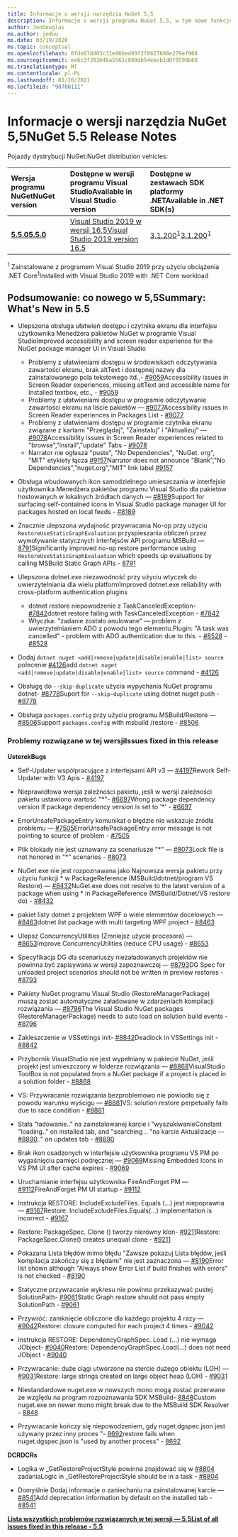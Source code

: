 ```yaml
---
title: Informacje o wersji narzędzia NuGet 5,5
description: Informacje o wersji programu NuGet 5,5, w tym nowe funkcje, poprawki błędów i DCR.
author: JonDouglas
ms.author: jodou
ms.date: 03/19/2020
ms.topic: conceptual
ms.openlocfilehash: 0fde67dd03c31e986ed89f2f8627608e279ef908
ms.sourcegitcommit: ee6c3f203648a5561c809db54ebeb1d0f0598b68
ms.translationtype: MT
ms.contentlocale: pl-PL
ms.lasthandoff: 01/26/2021
ms.locfileid: "98780111"
---
```

# <a name="nuget-55-release-notes"></a><span data-ttu-id="bb61a-103">Informacje o wersji narzędzia NuGet 5,5</span><span class="sxs-lookup"><span data-stu-id="bb61a-103">NuGet 5.5 Release Notes</span></span>

<span data-ttu-id="bb61a-104">Pojazdy dystrybucji NuGet:</span><span class="sxs-lookup"><span data-stu-id="bb61a-104">NuGet distribution vehicles:</span></span>

| <span data-ttu-id="bb61a-105">Wersja programu NuGet</span><span class="sxs-lookup"><span data-stu-id="bb61a-105">NuGet version</span></span> | <span data-ttu-id="bb61a-106">Dostępne w wersji programu Visual Studio</span><span class="sxs-lookup"><span data-stu-id="bb61a-106">Available in Visual Studio version</span></span>| <span data-ttu-id="bb61a-107">Dostępne w zestawach SDK platformy .NET</span><span class="sxs-lookup"><span data-stu-id="bb61a-107">Available in .NET SDK(s)</span></span>|
|:---|:---|:---|
| [<span data-ttu-id="bb61a-108">**5.5.0**</span><span class="sxs-lookup"><span data-stu-id="bb61a-108">**5.5.0**</span></span>](https://nuget.org/downloads) | [<span data-ttu-id="bb61a-109">Visual Studio 2019 w wersji 16,5</span><span class="sxs-lookup"><span data-stu-id="bb61a-109">Visual Studio 2019 version 16.5</span></span>](https://visualstudio.microsoft.com/downloads/) | <span data-ttu-id="bb61a-110">[3.1.200](https://dotnet.microsoft.com/download/dotnet-core/3.1)<sup>1</sup></span><span class="sxs-lookup"><span data-stu-id="bb61a-110">[3.1.200](https://dotnet.microsoft.com/download/dotnet-core/3.1)<sup>1</sup></span></span> |

<span data-ttu-id="bb61a-111"><sup>1</sup> Zainstalowane z programem Visual Studio 2019 przy użyciu obciążenia .NET Core</span><span class="sxs-lookup"><span data-stu-id="bb61a-111"><sup>1</sup>Installed with Visual Studio 2019 with .NET Core workload</span></span>

## <a name="summary-whats-new-in-55"></a><span data-ttu-id="bb61a-112">Podsumowanie: co nowego w 5,5</span><span class="sxs-lookup"><span data-stu-id="bb61a-112">Summary: What's New in 5.5</span></span>

* <span data-ttu-id="bb61a-113">Ulepszona obsługa ułatwień dostępu i czytnika ekranu dla interfejsu użytkownika Menedżera pakietów NuGet w programie Visual Studio</span><span class="sxs-lookup"><span data-stu-id="bb61a-113">Improved accessibility and screen reader experience for the NuGet package manager UI in Visual Studio</span></span>
    * <span data-ttu-id="bb61a-114">Problemy z ułatwieniami dostępu w środowiskach odczytywania zawartości ekranu, brak altText i dostępnej nazwy dla zainstalowanego pola tekstowego itd.,- [#9059](https://github.com/NuGet/Home/issues/9059)</span><span class="sxs-lookup"><span data-stu-id="bb61a-114">Accessibility issues in Screen Reader experiences, missing altText and accessible name for Installed textbox, etc., - [#9059](https://github.com/NuGet/Home/issues/9059)</span></span>
    * <span data-ttu-id="bb61a-115">Problemy z ułatwieniami dostępu w programie odczytywanie zawartości ekranu na liście pakietów — [#9077](https://github.com/NuGet/Home/issues/9077)</span><span class="sxs-lookup"><span data-stu-id="bb61a-115">Accessibility issues in Screen Reader experiences in Packages List - [#9077](https://github.com/NuGet/Home/issues/9077)</span></span>
    * <span data-ttu-id="bb61a-116">Problemy z ułatwieniami dostępu w programie czytnika ekranu związane z kartami "Przeglądaj", "Zainstaluj" i "Aktualizuj" — [#9078](https://github.com/NuGet/Home/issues/9078)</span><span class="sxs-lookup"><span data-stu-id="bb61a-116">Accessibility issues in Screen Reader experiences related to "browse","install","update" Tabs - [#9078](https://github.com/NuGet/Home/issues/9078)</span></span>
    * <span data-ttu-id="bb61a-117">Narrator nie ogłasza "puste", "No Dependencies", "NuGet. org", "MIT" etykiety łącza [#9157](https://github.com/NuGet/Home/issues/9157)</span><span class="sxs-lookup"><span data-stu-id="bb61a-117">Narrator does not announce "Blank","No Dependencies","nuget.org","MIT" link label [#9157](https://github.com/NuGet/Home/issues/9157)</span></span>

* <span data-ttu-id="bb61a-118">Obsługa wbudowanych ikon samodzielnego umieszczania w interfejsie użytkownika Menedżera pakietów programu Visual Studio dla pakietów hostowanych w lokalnych źródłach danych — [#8189](https://github.com/NuGet/Home/issues/8189)</span><span class="sxs-lookup"><span data-stu-id="bb61a-118">Support for surfacing self-contained icons in Visual Studio package manager UI for packages hosted on local feeds - [#8189](https://github.com/NuGet/Home/issues/8189)</span></span>

* <span data-ttu-id="bb61a-119">Znacznie ulepszona wydajność przywracania No-op przy użyciu `RestoreUseStaticGraphEvaluation` przyspieszania obliczeń przez wywoływanie statycznych interfejsów API programu MSBuild — [8791](https://github.com/NuGet/Home/issues/8791)</span><span class="sxs-lookup"><span data-stu-id="bb61a-119">Significantly improved no-op restore performance using `RestoreUseStaticGraphEvaluation` which speeds up evaluations by calling MSBuild Static Graph APIs - [8791](https://github.com/NuGet/Home/issues/8791)</span></span>

* <span data-ttu-id="bb61a-120">Ulepszona dotnet.exe niezawodność przy użyciu wtyczek do uwierzytelniania dla wielu platform</span><span class="sxs-lookup"><span data-stu-id="bb61a-120">Improved dotnet.exe reliability with cross-platform authentication plugins</span></span>
    * <span data-ttu-id="bb61a-121">dotnet restore niepowodzenie z TaskCanceledException- [#7842](https://github.com/NuGet/Home/issues/7842)</span><span class="sxs-lookup"><span data-stu-id="bb61a-121">dotnet restore failing with TaskCanceledException - [#7842](https://github.com/NuGet/Home/issues/7842)</span></span>
    * <span data-ttu-id="bb61a-122">Wtyczka: "zadanie zostało anulowane" — problem z uwierzytelnianiem ADO z powodu tego elementu.</span><span class="sxs-lookup"><span data-stu-id="bb61a-122">Plugin:  "A task was cancelled" - problem with ADO authentication due to this.</span></span><span data-ttu-id="bb61a-123"> - [#8528](https://github.com/NuGet/Home/issues/8528)</span><span class="sxs-lookup"><span data-stu-id="bb61a-123"> - [#8528](https://github.com/NuGet/Home/issues/8528)</span></span>

* <span data-ttu-id="bb61a-124">Dodaj `dotnet nuget <add|remove|update|disable|enable|list> source` polecenie [#4126](https://github.com/NuGet/Home/issues/4126)</span><span class="sxs-lookup"><span data-stu-id="bb61a-124">add `dotnet nuget <add|remove|update|disable|enable|list> source` command - [#4126](https://github.com/NuGet/Home/issues/4126)</span></span>

* <span data-ttu-id="bb61a-125">Obsługę do `--skip-duplicate`  użycia wypychania NuGet programu dotnet- [#8778](https://github.com/NuGet/Home/issues/8778)</span><span class="sxs-lookup"><span data-stu-id="bb61a-125">Suport for `--skip-duplicate`  using dotnet nuget push - [#8778](https://github.com/NuGet/Home/issues/8778)</span></span>

* <span data-ttu-id="bb61a-126">Obsługa `packages.config` przy użyciu programu MSBuild/Restore — [#8506](https://github.com/NuGet/Home/issues/8506)</span><span class="sxs-lookup"><span data-stu-id="bb61a-126">Support `packages.config` with msbuild /restore - [#8506](https://github.com/NuGet/Home/issues/8506)</span></span>

### <a name="issues-fixed-in-this-release"></a><span data-ttu-id="bb61a-127">Problemy rozwiązane w tej wersji</span><span class="sxs-lookup"><span data-stu-id="bb61a-127">Issues fixed in this release</span></span>

<span data-ttu-id="bb61a-128">**Usterek**</span><span class="sxs-lookup"><span data-stu-id="bb61a-128">**Bugs**</span></span>

* <span data-ttu-id="bb61a-129">Self-Updater współpracujące z interfejsami API v3 — [#4197](https://github.com/NuGet/Home/issues/4197)</span><span class="sxs-lookup"><span data-stu-id="bb61a-129">Rework Self-Updater with V3 Apis - [#4197](https://github.com/NuGet/Home/issues/4197)</span></span>

* <span data-ttu-id="bb61a-130">Nieprawidłowa wersja zależności pakietu, jeśli w wersji zależności pakietu ustawiono wartość "\*"- [#6697](https://github.com/NuGet/Home/issues/6697)</span><span class="sxs-lookup"><span data-stu-id="bb61a-130">Wrong package dependency version If package dependency version is set to '\*' - [#6697](https://github.com/NuGet/Home/issues/6697)</span></span>

* <span data-ttu-id="bb61a-131">ErrorUnsafePackageEntry komunikat o błędzie nie wskazuje źródła problemu — [#7505](https://github.com/NuGet/Home/issues/7505)</span><span class="sxs-lookup"><span data-stu-id="bb61a-131">ErrorUnsafePackageEntry error message is not pointing to source of problem - [#7505](https://github.com/NuGet/Home/issues/7505)</span></span>

* <span data-ttu-id="bb61a-132">Plik blokady nie jest uznawany za scenariusze "\*" — [#8073](https://github.com/NuGet/Home/issues/8073)</span><span class="sxs-lookup"><span data-stu-id="bb61a-132">Lock file is not honored in "\*" scenarios  - [#8073](https://github.com/NuGet/Home/issues/8073)</span></span>

* <span data-ttu-id="bb61a-133">NuGet.exe nie jest rozpoznawana jako Najnowsza wersja pakietu przy użyciu funkcji \* w PackageReference (MSBuild/dotnet/program VS Restore) — [#8432](https://github.com/NuGet/Home/issues/8432)</span><span class="sxs-lookup"><span data-stu-id="bb61a-133">NuGet.exe does not resolve to the latest version of a package when using \* in PackageReference (MSBuild/Dotnet/VS restore do) - [#8432](https://github.com/NuGet/Home/issues/8432)</span></span>

* <span data-ttu-id="bb61a-134">pakiet listy dotnet z projektem WPF o wiele elementów docelowych — [#8463](https://github.com/NuGet/Home/issues/8463)</span><span class="sxs-lookup"><span data-stu-id="bb61a-134">dotnet list package with multi targeting WPF project - [#8463](https://github.com/NuGet/Home/issues/8463)</span></span>

* <span data-ttu-id="bb61a-135">Ulepsz ConcurrencyUtilities (Zmniejsz użycie procesora) — [#8653](https://github.com/NuGet/Home/issues/8653)</span><span class="sxs-lookup"><span data-stu-id="bb61a-135">Improve ConcurrencyUtilities (reduce CPU usage) - [#8653](https://github.com/NuGet/Home/issues/8653)</span></span>

* <span data-ttu-id="bb61a-136">Specyfikacja DG dla scenariuszy niezaładowanych projektów nie powinna być zapisywana w wersji zapoznawczej — [#8793](https://github.com/NuGet/Home/issues/8793)</span><span class="sxs-lookup"><span data-stu-id="bb61a-136">DG Spec for unloaded project scenarios should not be written in preview restores - [#8793](https://github.com/NuGet/Home/issues/8793)</span></span>

* <span data-ttu-id="bb61a-137">Pakiety NuGet programu Visual Studio (RestoreManagerPackage) muszą zostać automatyczne załadowane w zdarzeniach kompilacji rozwiązania — [#8796](https://github.com/NuGet/Home/issues/8796)</span><span class="sxs-lookup"><span data-stu-id="bb61a-137">The Visual Studio NuGet packages (RestoreManagerPackage) needs to auto load on solution build events - [#8796](https://github.com/NuGet/Home/issues/8796)</span></span>

* <span data-ttu-id="bb61a-138">Zakleszczenie w VSSettings init- [#8842](https://github.com/NuGet/Home/issues/8842)</span><span class="sxs-lookup"><span data-stu-id="bb61a-138">Deadlock in VSSettings init - [#8842](https://github.com/NuGet/Home/issues/8842)</span></span>

* <span data-ttu-id="bb61a-139">Przybornik VisualStudio nie jest wypełniany w pakiecie NuGet, jeśli projekt jest umieszczony w folderze rozwiązania — [#8868](https://github.com/NuGet/Home/issues/8868)</span><span class="sxs-lookup"><span data-stu-id="bb61a-139">VisualStudio ToolBox is not populated from a NuGet package if a project is placed in a solution folder - [#8868](https://github.com/NuGet/Home/issues/8868)</span></span>

* <span data-ttu-id="bb61a-140">VS: Przywracanie rozwiązania bezproblemowo nie powiodło się z powodu warunku wyścigu — [#8881](https://github.com/NuGet/Home/issues/8881)</span><span class="sxs-lookup"><span data-stu-id="bb61a-140">VS:  solution restore perpetually fails due to race condition - [#8881](https://github.com/NuGet/Home/issues/8881)</span></span>

* <span data-ttu-id="bb61a-141">Stała "ładowanie.." na zainstalowanej karcie i "wyszukiwanie</span><span class="sxs-lookup"><span data-stu-id="bb61a-141">Constant "loading.." on installed tab, and "searching</span></span> <term><span data-ttu-id="bb61a-142">.. "na karcie Aktualizacje — [#8890](https://github.com/NuGet/Home/issues/8890)</span><span class="sxs-lookup"><span data-stu-id="bb61a-142">.." on updates tab - [#8890](https://github.com/NuGet/Home/issues/8890)</span></span>

* <span data-ttu-id="bb61a-143">Brak ikon osadzonych w interfejsie użytkownika programu VS PM po wygaśnięciu pamięci podręcznej — [#9069](https://github.com/NuGet/Home/issues/9069)</span><span class="sxs-lookup"><span data-stu-id="bb61a-143">Missing Embedded Icons in VS PM UI after cache expires - [#9069](https://github.com/NuGet/Home/issues/9069)</span></span>

* <span data-ttu-id="bb61a-144">Uruchamianie interfejsu użytkownika FireAndForget PM — [#9112](https://github.com/NuGet/Home/issues/9112)</span><span class="sxs-lookup"><span data-stu-id="bb61a-144">FireAndForget PM UI startup - [#9112](https://github.com/NuGet/Home/issues/9112)</span></span>

* <span data-ttu-id="bb61a-145">Instrukcja RESTORE: IncludeExcludeFiles. Equals (...) jest niepoprawna — [#9167](https://github.com/NuGet/Home/issues/9167)</span><span class="sxs-lookup"><span data-stu-id="bb61a-145">Restore: IncludeExcludeFiles.Equals(...) implementation is incorrect - [#9167](https://github.com/NuGet/Home/issues/9167)</span></span>

* <span data-ttu-id="bb61a-146">Restore: PackageSpec. Clone () tworzy nierówny klon- [#9211](https://github.com/NuGet/Home/issues/9211)</span><span class="sxs-lookup"><span data-stu-id="bb61a-146">Restore: PackageSpec.Clone() creates unequal clone - [#9211](https://github.com/NuGet/Home/issues/9211)</span></span>

* <span data-ttu-id="bb61a-147">Pokazana Lista błędów mimo błędu "Zawsze pokazuj Lista błędów, jeśli kompilacja zakończy się z błędami" nie jest zaznaczona — [#8190](https://github.com/NuGet/Home/issues/8190)</span><span class="sxs-lookup"><span data-stu-id="bb61a-147">Error list shown although "Always show Error List if build finishes with errors" is not checked - [#8190](https://github.com/NuGet/Home/issues/8190)</span></span>

* <span data-ttu-id="bb61a-148">Statyczne przywracanie wykresu nie powinno przekazywać pustej SolutionPath- [#9061](https://github.com/NuGet/Home/issues/9061)</span><span class="sxs-lookup"><span data-stu-id="bb61a-148">Static Graph restore should not pass empty SolutionPath - [#9061](https://github.com/NuGet/Home/issues/9061)</span></span>

* <span data-ttu-id="bb61a-149">Przywróć: zamknięcie obliczone dla każdego projektu 4 razy — [#9042](https://github.com/NuGet/Home/issues/9042)</span><span class="sxs-lookup"><span data-stu-id="bb61a-149">Restore: closure computed for each project 4 times - [#9042](https://github.com/NuGet/Home/issues/9042)</span></span>

* <span data-ttu-id="bb61a-150">Instrukcja RESTORE: DependencyGraphSpec. Load (...) nie wymaga JObject- [#9040](https://github.com/NuGet/Home/issues/9040)</span><span class="sxs-lookup"><span data-stu-id="bb61a-150">Restore: DependencyGraphSpec.Load(...) does not need JObject - [#9040](https://github.com/NuGet/Home/issues/9040)</span></span>

* <span data-ttu-id="bb61a-151">Przywracanie: duże ciągi utworzone na stercie dużego obiektu (LOH) — [#9031](https://github.com/NuGet/Home/issues/9031)</span><span class="sxs-lookup"><span data-stu-id="bb61a-151">Restore: large strings created on large object heap (LOH) - [#9031](https://github.com/NuGet/Home/issues/9031)</span></span>

* <span data-ttu-id="bb61a-152">Niestandardowe nuget.exe w nowszych mono mogą zostać przerwane ze względu na program rozpoznawania SDK MSBuild- [8848](https://github.com/NuGet/Home/issues/8848)</span><span class="sxs-lookup"><span data-stu-id="bb61a-152">Custom nuget.exe on newer mono might break due to the MSBuild SDK Resolver - [8848](https://github.com/NuGet/Home/issues/8848)</span></span>

* <span data-ttu-id="bb61a-153">Przywracanie kończy się niepowodzeniem, gdy nuget.dgspec.json jest używany przez inny proces "- [8692](https://github.com/NuGet/Home/issues/8692)</span><span class="sxs-lookup"><span data-stu-id="bb61a-153">restore fails when nuget.dgspec.json is "used by another process" - [8692](https://github.com/NuGet/Home/issues/8692)</span></span>

<span data-ttu-id="bb61a-154">**DCR**</span><span class="sxs-lookup"><span data-stu-id="bb61a-154">**DCRs**</span></span>

* <span data-ttu-id="bb61a-155">Logika w _GetRestoreProjectStyle powinna znajdować się w [#8804](https://github.com/NuGet/Home/issues/8804) zadania</span><span class="sxs-lookup"><span data-stu-id="bb61a-155">Logic in _GetRestoreProjectStyle should be in a task - [#8804](https://github.com/NuGet/Home/issues/8804)</span></span>

* <span data-ttu-id="bb61a-156">Domyślnie Dodaj informacje o zaniechaniu na zainstalowanej karcie — [#8541](https://github.com/NuGet/Home/issues/8541)</span><span class="sxs-lookup"><span data-stu-id="bb61a-156">Add deprecation information by default on the installed tab - [#8541](https://github.com/NuGet/Home/issues/8541)</span></span>

<span data-ttu-id="bb61a-157">**[Lista wszystkich problemów rozwiązanych w tej wersji — 5,5](https://app.zenhub.com/workspaces/nuget-client-team-55aec9a240305cf007585881/reports/release?release=5e0e5fbd021f7aa0ec95db18)**</span><span class="sxs-lookup"><span data-stu-id="bb61a-157">**[List of all issues fixed in this release - 5.5](https://app.zenhub.com/workspaces/nuget-client-team-55aec9a240305cf007585881/reports/release?release=5e0e5fbd021f7aa0ec95db18)**</span></span>
